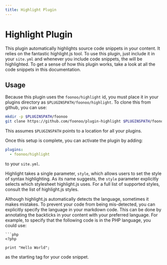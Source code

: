 ```yaml
---
title: Highlight Plugin
---
```

# Highlight Plugin

This plugin automatically highlights source code snippets in your content. It relies on the fantastic highlight.js tool. To use this plugin, just include it in your `site.yml` and whenever you include code snippets, the will be highlighted. To get a sense of how this plugin works, take a look at all the code snippets in this documentation.

## Usage
Because this plugin uses the `foonoo/highlight` id, you must place it in your plugins directory as `$PLUGINSPATH/foonoo/highlight`. To clone this from github, you can use:

```bash
mkdir -p $PLUGINSPATH/foonoo
git clone https://github.com/foonoo/plugin-highlight $PLUGINSPATH/foonoo/highlight
```

This assumes `$PLUGINSPATH` points to a location for all your plugins.

Once this setup is complete, you can activate the plugin by adding:

```yml
plugins:
  - foonoo/highlight
```
to your `site.yml`.

Highlight takes a single parameter, `style`, which allows users to set the style of syntax highlighting. As its name suggests, the `style` parameter explicitly selects which stylesheet highlight.js uses. For a full list of supported styles, consult the list of highlight.js styles.

Although highlight.js automatically detects the language, sometimes it makes mistakes. To prevent your code from being mis-detected, you can explicitly specify the language in your markdown code. This can be done by annotating the backticks in your content with your preferred language. For example, to specify that the following code is in the PHP language, you could use:

```
```php
<?php

print "Hello World";

```
as the starting tag for your code snippet.